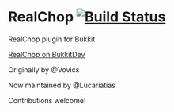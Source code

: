 RealChop [![Build Status](https://travis-ci.org/Vovics/RealChop.png?branch=master)](https://travis-ci.org/Vovics/RealChop)
========

RealChop plugin for Bukkit

[RealChop on BukkitDev](http://dev.bukkit.org/bukkit-plugins/realchop/)

Originally by @Vovics

Now maintained by @Lucariatias

Contributions welcome!

